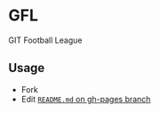 # GFL

GIT Football League

## Usage

* Fork
* Edit <a href="../../edit/gh-pages/README.md">`README.md` on gh-pages branch</a>
